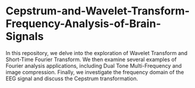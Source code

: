 # Cepstrum-and-Wavelet-Transform-Frequency-Analysis-of-Brain-Signals
In this repository, we delve into the exploration of Wavelet Transform and Short-Time Fourier Transform. We then examine several examples of Fourier analysis applications, including Dual Tone Multi-Frequency and image compression. Finally, we investigate the frequency domain of the EEG signal and discuss the Cepstrum transformation.
